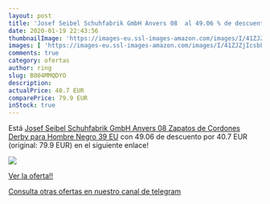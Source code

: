```yaml
---
layout: post
title: 'Josef Seibel Schuhfabrik GmbH Anvers 08  al 49.06 % de descuento'
date: 2020-01-19 22:43:56
thumbnailImage: 'https://images-eu.ssl-images-amazon.com/images/I/41ZJZjIcsbL._SL200_.jpg'
images: [ 'https://images-eu.ssl-images-amazon.com/images/I/41ZJZjIcsbL._SL200_.jpg' ]
comments: true
category: ofertas
author: ring
slug: B004MMQDYO
description:
actualPrice: 40.7 EUR
comparePrice: 79.9 EUR
inStock: true
---
```


Está [Josef Seibel Schuhfabrik GmbH Anvers 08  Zapatos de Cordones Derby para Hombre  Negro  39 EU](https://www.amazon.com/dp/B004MMQDYO/?tag=redken08-20) con 49.06 de descuento por 40.7 EUR (original: 79.9 EUR) en el siguiente enlace!

[![](https://images-eu.ssl-images-amazon.com/images/I/41ZJZjIcsbL._SL200_.jpg)](https://www.amazon.com/dp/B004MMQDYO/?tag=redken08-20)

[Ver la oferta!!](https://www.amazon.com/dp/B004MMQDYO/?tag=redken08-20)

[Consulta otras ofertas en nuestro canal de telegram](https://t.me/s/ofertas25)
